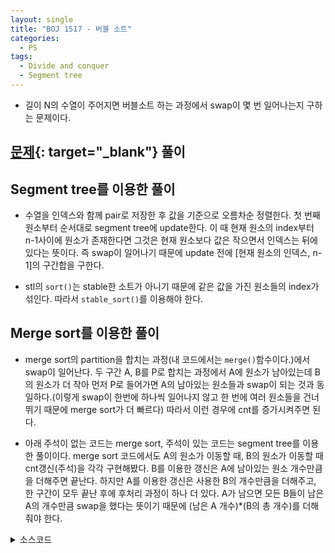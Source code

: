 ```yaml
---
layout: single
title: "BOJ 1517 - 버블 소트"
categories:
  - PS
tags:
  - Divide and conquer
  - Segment tree
---
```

- 길이 N의 수열이 주어지면 버블소트 하는 과정에서 swap이 몇 번 일어나는지 구하는 문제이다.

## [문제](https://www.acmicpc.net/problem/1517){: target="_blank"} 풀이
Segment tree를 이용한 풀이
------
- 수열을 인덱스와 함께 pair로 저장한 후 값을 기준으로 오름차순 정렬한다. 첫 번째 원소부터 순서대로 segment tree에 update한다. 이 때 현재 원소의 index부터 n-1사이에 원소가 존재한다면 그것은 현재 원소보다 값은 작으면서 인덱스는 뒤에 있다는 뜻이다. 즉 swap이 일어나기 때문에 update 전에 [현재 원소의 인덱스, n-1]의 구간합을 구한다.

- stl의 `sort()`는 stable한 소트가 아니기 때문에 같은 값을 가진 원소들의 index가 섞인다. 따라서 `stable_sort()`를 이용해야 한다.

Merge sort를 이용한 풀이
------
- merge sort의 partition을 합치는 과정(내 코드에서는 `merge()`함수이다.)에서 swap이 일어난다. 두 구간 A, B를 P로 합치는 과정에서 A에 원소가 남아있는데 B의 원소가 더 작아 먼저 P로 들어가면 A의 남아있는 원소들과 swap이 되는 것과 동일하다.(이렇게 swap이 한번에 하나씩 일어나지 않고 한 번에 여러 원소들을 건너뛰기 때문에 merge sort가 더 빠르다) 따라서 이런 경우에 cnt를 증가시켜주면 된다.

- 아래 주석이 없는 코드는 merge sort, 주석이 있는 코드는 segment tree를 이용한 풀이이다. merge sort 코드에서도 A의 원소가 이동할 때, B의 원소가 이동할 때 cnt갱신(주석)을 각각 구현해봤다. B를 이용한 갱신은 A에 남아있는 원소 개수만큼을 더해주면 끝난다.  하지만 A를 이용한 갱신은 사용한 B의 개수만큼을 더해주고, 한 구간이 모두 끝난 후에 후처리 과정이 하나 더 있다. A가 남으면 모든 B들이 남은 A의 개수만큼 swap을 했다는 뜻이기 때문에 (남은 A 개수)*(B의 총 개수)를 더해줘야 한다.

<details markdown="1">
<summary>소스코드</summary>
```cpp
#include<bits/stdc++.h>
using namespace std;
typedef vector<int> vi;
typedef long long int lld;

lld cnt;

int mid(int s, int e){return (s+e)>>1;}
void mergesort(vi& p, int s, int e);
void merge(vi& p, int s, int mid, int e);

int main()
{
	ios::sync_with_stdio(false);
	cin.tie(0);
	int n;
	cin>>n;
	vi p(n);
	for(auto& i:p) cin>>i;
	mergesort(p, 0, n-1);
	cout<<cnt;
}

void mergesort(vi& p, int s, int e){
	if(s==e) return;
	mergesort(p, s, mid(s, e));
	mergesort(p, mid(s, e)+1, e);
	merge(p, s, mid(s, e), e);
}

void merge(vi& p, int s, int mid, int e){
	int aidx=s, bidx=mid+1, idx=0;
	vi t(e-s+1);
	while(aidx!=mid+1 && bidx!=e+1){
		if(p[aidx]<=p[bidx]){
			t[idx++]=p[aidx++];
			cnt+=bidx-mid-1;
		}
		else{
			t[idx++]=p[bidx++];
			//cnt+=mid-aidx+1;
		}
	}
	if(aidx!=mid+1){
		cnt+=(lld)(e-mid)*(mid-aidx+1);
		for(;aidx!=mid+1;) t[idx++]=p[aidx++];
	}
	else for(;bidx!=e+1;) t[idx++]=p[bidx++];
	for(int i=0;i<idx;i++) p[i+s]=t[i];
}

// #include<bits/stdc++.h>
// using namespace std;
// typedef vector<int> vi;
// typedef long long int lld;
// typedef pair<int, int> pii;

// bool compare(pii p1, pii p2){return p1.first<p2.first;}
// int mid(int s, int e){return (s+e)>>1;}
// void update(vi& st, int tidx, int s, int e, int nidx, int diff);
// int query(vi& st, int tidx, int s, int e, int fl, int fr);

// int main()
// {
// 	ios::sync_with_stdio(false);
// 	cin.tie(0);
// 	int n, sz=1;
// 	cin>>n;
// 	for(;sz<n;sz*=2);
// 	vi st(2*sz, 0);
// 	vector<pii> pairs;
// 	for(int i=0;i<n;i++){
// 		int t;
// 		cin>>t;
// 		pairs.push_back({t, i});
// 	}
// 	stable_sort(pairs.begin(), pairs.end(), compare);
// 	lld cnt=0;
// 	for(int i=0;i<n;i++){
// 		cnt+=query(st, 1, 0, n-1, pairs[i].second, n-1);
// 		update(st, 1, 0, n-1, pairs[i].second, 1);
// 	}
// 	cout<<cnt;
// }

// void update(vi& st, int tidx, int s, int e, int nidx, int diff){
// 	if(s>nidx || e<nidx) return;
// 	st[tidx]+=diff;
// 	if(s!=e){
// 		update(st, tidx*2, s, mid(s, e), nidx, diff);
// 		update(st, tidx*2+1, mid(s, e)+1, e, nidx, diff);
// 	}
// }

// int query(vi& st, int tidx, int s, int e, int fl, int fr){
// 	if(s>fr || e<fl) return 0;
// 	if(s>=fl && e<=fr) return st[tidx];
// 	return query(st, tidx*2, s, mid(s, e), fl, fr)+query(st, tidx*2+1, mid(s, e)+1, e, fl, fr);
// }

```
</details>

## 풀고나서
- merge sort를 이용한 풀이에서 A를 이용한 갱신에서 시간을 낭비했다. 후처리 과정에서 (남은 A)*(모든 B)를 cnt에 더해야 하는데 이 항을 캐스팅하지 않아서 계속 WA가 나왔다. 심지어 `(lld)((~)*(~))`로 하면 계산된 결과가 캐스팅되기 때문에 오버플로우 값 그대로 나온다는 것을 간과했다.